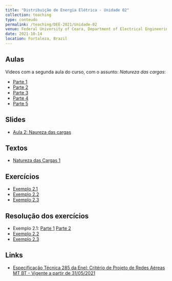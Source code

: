 ```yaml
---
title: "Distribuição de Energia Elétrica - Unidade 02"
collection: teaching
type: conteudo
permalink: /teaching/DEE-2021/Unidade-02
venue: Federal University of Ceara, Department of Electrical Engineering
date: 2021-10-14
location: Fortaleza, Brazil
---
```


## Aulas
Videos com a segunda aula do curso, com o assunto: *Natureza das cargas*:
- [Parte 1](https://drive.google.com/file/d/1eTpxUK6UcsVd0uTBU6HFNRGlAeX_iQvQ/view?usp=sharing)
- [Parte 2](https://drive.google.com/file/d/1j5cKbNwjdjl9qLxy2GW4aSYKTbv4-gLR/view?usp=sharing)
- [Parte 3](https://drive.google.com/file/d/1X0CEIRoksNo6Szf8TxRpHhGGa_d_vARO/view?usp=sharing)
- [Parte 4](https://drive.google.com/file/d/1BjKJQ_peXGECz0Z7QzuaTmc6ekxRT5hu/view?usp=sharing) 
- [Parte 5](https://drive.google.com/file/d/1j608IfUiopYvG_s08ds3dNFy2rPdHQwY/view?usp=sharing)


## Slides
- [Aula 2: Naureza das cargas](https://github.com/lucassm/lucassm.github.io/raw/master/files/SDEE-2021-2/aula2.pdf)

## Textos
- [Natureza das Cargas 1](https://github.com/lucassm/lucassm.github.io/raw/master/files/SDEE-2021-2/Unidade-2-Natureza-das-Cargas-Kersting-protected.pdf)


## Exercícios
- [Exemplo 2.1](/teaching/DEE-2021/Unidade-02/example-2-1)
- [Exemplo 2.2](/teaching/DEE-2021/Unidade-02/example-2-2)
- [Exemplo 2.3](/teaching/DEE-2021/Unidade-02/example-2-3)

## Resolução dos exercícios
- Exemplo 2.1: [Parte 1](https://drive.google.com/file/d/1D4UqLHtrjrVdg1gduKbnooeqWCyqF7B3/view?usp=sharing) [Parte 2](https://drive.google.com/file/d/1dmCYlVATtWq8aAer6dfvpY5U7znqKMWP/view?usp=sharing)
- [Exemplo 2.2](https://drive.google.com/file/d/1KaNzpBOBCIPYTOGy-qidiqowc6DMgR3W/view?usp=sharing)
- [Exemplo 2.3](https://drive.google.com/file/d/1juO5uvtXDXeSipvXw0Lpk0CSkvmGdvGM/view?usp=sharing)

## Links
- [Especificação Técnica 285 da Enel: Critério de Projeto de Redes Aéreas MT BT - Vigente a partir de 31/05/2021](https://www.eneldistribuicao.com.br/documentos/CNS-OMBR-MAT-19-0285-EDBR%20-%20Crit%C3%A9rio%20de%20Projeto%20de%20Redes%20A%C3%A9reas%20MT%20BT.pdf)

